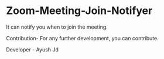 ﻿# Zoom-Meeting-Join-Notifyer
 It can notify you when to join the meeting.
 
 Contribution-
 For any further development, you can contribute.

Developer - Ayush Jd
